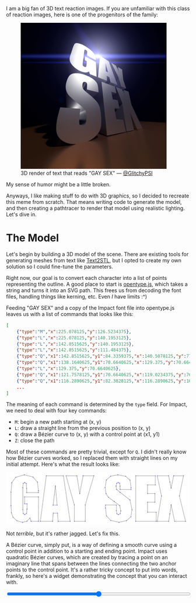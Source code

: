 I am a big fan of 3D text reaction images. If you are unfamiliar with this class of reaction images, here is one of the progenitors of the family:

<figure style="max-width: 400px">
    <img src="original.png" alt='3D render of text that reads "GAY SEX"'>
    <figcaption>3D render of text that reads "GAY SEX" &mdash; <a href="https://twitter.com/GlitchyPSI">@GlitchyPSI</a></figcaption>
</figure>

My sense of humor might be a little broken.

Anyways, I like making stuff to do with 3D graphics, so I decided to recreate this meme from scratch. That means writing code to generate the model, and then creating a pathtracer to render that model using realistic lighting. Let's dive in.

# The Model

Let's begin by building a 3D model of the scene. There are existing tools for generating meshes from text like [Text2STL](https://text2stl.mestres.fr/en-us/generator), but I opted to create my own solution so I could fine-tune the parameters.

Right now, our goal is to convert each character into a list of points representing the outline. A good place to start is [opentype.js](https://opentype.js.org/), which takes a string and turns it into an SVG path. This frees us from decoding the font files, handling things like kerning, etc. Even *I* have limits :^)

Feeding "GAY SEX" and a copy of the Impact font file into opentype.js leaves us with a list of commands that looks like this:

```json
[
    {"type":"M","x":225.078125,"y":126.5234375},
    {"type":"L","x":225.078125,"y":140.1953125},
    {"type":"L","x":142.8515625,"y":140.1953125},
    {"type":"L","x":142.8515625,"y":111.484375},
    {"type":"Q","x1":142.8515625,"y1":84.3359375,"x":140.5078125,"y":77.5},
    {"type":"Q","x1":138.1640625,"y1":70.6640625,"x":129.375,"y":70.6640625},
    {"type":"L","x":129.375,"y":70.6640625},
    {"type":"Q","x1":121.7578125,"y1":70.6640625,"x":119.0234375,"y":76.5234375},
    {"type":"Q","x1":116.2890625,"y1":82.3828125,"x":116.2890625,"y":106.6015625},
    ...
]
```

The meaning of each command is determined by the `type` field. For Impact, we need to deal with four key commands:

- `M`: begin a new path starting at (x, y)
- `L`: draw a straight line from the previous position to (x, y)
- `Q`: draw a B&eacute;zier curve to (x, y) with a control point at (x1, y1)
- `Z`: close the path

Most of these commands are pretty trivial, except for `Q`. I didn't really know how B&eacute;zier curves worked, so I replaced them with straight lines on my initial attempt. Here's what the result looks like:

![text rendered without bezier curve](no-interpolation.png)

Not *terrible*, but it's rather jagged. Let's fix this.

A B&eacute;zier curve, simply put, is a way of defining a smooth curve using a control point in addition to a starting and ending point. Impact uses quadratic B&eacute;zier curves, which are created by tracing a point on an imaginary line that spans between the lines connecting the two anchor points to the control point. It's a rather tricky concept to put into words, frankly, so here's a widget demonstrating the concept that you can interact with.

<canvas id="bezier-demo" style="width: 100%"></canvas>
<input type="range" id="bezier-t" style="width: 100%" min="0" max="100" step="1">  

<script src="bezier.js">
